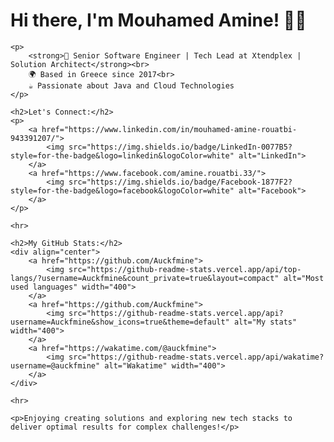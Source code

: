 <!DOCTYPE html>
<html lang="en">
<head>
    <meta charset="UTF-8">
    <meta name="viewport" content="width=device-width, initial-scale=1.0">
    <title>Mouhamed Amine Rouatbi - GitHub Profile</title>
</head>
<body>
    <h1>Hi there, I'm Mouhamed Amine! 👋😊</h1>
    
    <p>
        <strong>💼 Senior Software Engineer | Tech Lead at Xtendplex | Solution Architect</strong><br>
        🌍 Based in Greece since 2017<br>
        ☕️ Passionate about Java and Cloud Technologies
    </p>

    <h2>Let's Connect:</h2>
    <p>
        <a href="https://www.linkedin.com/in/mouhamed-amine-rouatbi-943391207/">
            <img src="https://img.shields.io/badge/LinkedIn-0077B5?style=for-the-badge&logo=linkedin&logoColor=white" alt="LinkedIn">
        </a>
        <a href="https://www.facebook.com/amine.rouatbi.33/">
            <img src="https://img.shields.io/badge/Facebook-1877F2?style=for-the-badge&logo=facebook&logoColor=white" alt="Facebook">
        </a>
    </p>

    <hr>

    <h2>My GitHub Stats:</h2>
    <div align="center">
        <a href="https://github.com/Auckfmine">
            <img src="https://github-readme-stats.vercel.app/api/top-langs/?username=Auckfmine&count_private=true&layout=compact" alt="Most used languages" width="400">
        </a>
        <a href="https://github.com/Auckfmine">
            <img src="https://github-readme-stats.vercel.app/api?username=Auckfmine&show_icons=true&theme=default" alt="My stats" width="400">
        </a>
        <a href="https://wakatime.com/@auckfmine">
            <img src="https://github-readme-stats.vercel.app/api/wakatime?username=@auckfmine" alt="Wakatime" width="400">
        </a>
    </div>

    <hr>

    <p>Enjoying creating solutions and exploring new tech stacks to deliver optimal results for complex challenges!</p>
</body>
</html>
